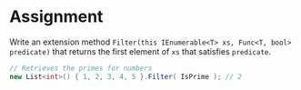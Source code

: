 # Assignment

Write an extension method `Filter(this IEnumerable<T> xs, Func<T, bool> predicate)` that
returns the first element of `xs` that satisfies `predicate`.

```csharp
// Retrieves the primes for numbers
new List<int>() { 1, 2, 3, 4, 5 }.Filter( IsPrime ); // 2
```
